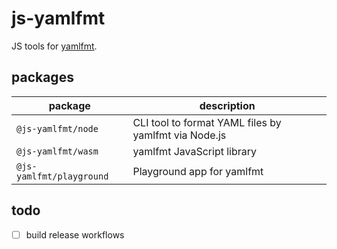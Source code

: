 # js-yamlfmt

JS tools for [yamlfmt](https://github.com/google/yamlfmt).

## packages

| package                  | description                                          |
| ------------------------ | ---------------------------------------------------- |
| `@js-yamlfmt/node`       | CLI tool to format YAML files by yamlfmt via Node.js |
| `@js-yamlfmt/wasm`       | yamlfmt JavaScript library                           |
| `@js-yamlfmt/playground` | Playground app for yamlfmt                           |

## todo

- [ ] build release workflows
